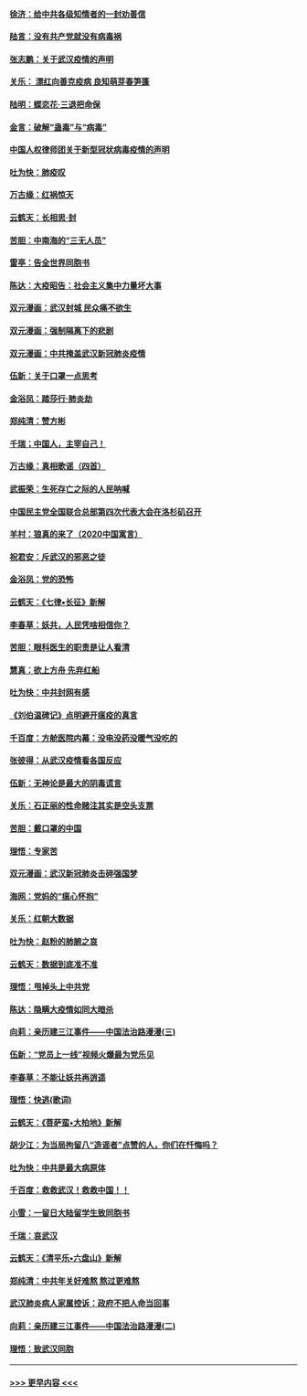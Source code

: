 #### [徐济：给中共各级知情者的一封劝善信](../pages/nsc993/n11868561.md?t=02142222) 
#### [陆言：没有共产党就没有病毒祸](../pages/nsc993/n11868232.md?t=02142222) 
#### [张志鹏：关于武汉疫情的声明](../pages/nsc993/n11867182.md?t=02142222) 
#### [关乐： 漂红向善克疫病 良知萌芽春笋蓬](../pages/nsc993/n11865710.md?t=02142222) 
#### [陆明：蝶恋花‧三退把命保](../pages/nsc993/n11865673.md?t=02142222) 
#### [金言：破解“蛊毒”与“病毒”](../pages/nsc993/n11864103.md?t=02142222) 
#### [中国人权律师团关于新型冠状病毒疫情的声明](../pages/nsc993/n11864249.md?t=02142222) 
#### [吐为快：肺疫叹](../pages/nsc993/n11864027.md?t=02142222) 
#### [万古缘：红祸惊天](../pages/nsc993/n11864079.md?t=02142222) 
#### [云鹤天：长相思‧封](../pages/nsc993/n11864006.md?t=02142222) 
#### [苦胆：中南海的“三无人员”](../pages/nsc993/n11862997.md?t=02142222) 
#### [雷亭：告全世界同胞书](../pages/nsc993/n11862572.md?t=02142222) 
#### [陈达：大疫昭告：社会主义集中力量坏大事](../pages/nsc993/n11859419.md?t=02142222) 
#### [双元漫画：武汉封城 民众痛不欲生](../pages/nsc993/n11859287.md?t=02142222) 
#### [双元漫画：强制隔离下的悲剧](../pages/nsc993/n11859244.md?t=02142222) 
#### [双元漫画：中共掩盖武汉新冠肺炎疫情](../pages/nsc993/n11858249.md?t=02142222) 
#### [伍新：关于口罩一点思考](../pages/nsc993/n11859195.md?t=02142222) 
#### [金浴凤：踏莎行‧肺炎劫](../pages/nsc993/n11858227.md?t=02142222) 
#### [郑纯清：赞方彬](../pages/nsc993/n11856803.md?t=02142222) 
#### [千瑞；中国人，主宰自己！](../pages/nsc993/n11856793.md?t=02142222) 
#### [万古缘：真相歌谣（四首）](../pages/nsc993/n11856263.md?t=02142222) 
#### [武振荣：生死存亡之际的人民呐喊](../pages/nsc993/n11856256.md?t=02142222) 
#### [中国民主党全国联合总部第四次代表大会在洛杉矶召开](../pages/nsc993/n11856344.md?t=02142222) 
#### [羊村：狼真的来了（2020中国寓言）](../pages/nsc993/n11856229.md?t=02142222) 
#### [祝君安：斥武汉的邪恶之徒](../pages/nsc993/n11855861.md?t=02142222) 
#### [金浴凤：党的恐怖](../pages/nsc993/n11855849.md?t=02142222) 
#### [云鹤天：《七律▪长征》新解](../pages/nsc993/n11855479.md?t=02142222) 
#### [李春草：妖共，人民凭啥相信你？](../pages/nsc993/n11855196.md?t=02142222) 
#### [苦胆：眼科医生的职责是让人看清](../pages/nsc993/n11853840.md?t=02142222) 
#### [慧真：欲上方舟 先弃红船](../pages/nsc993/n11853483.md?t=02142222) 
#### [吐为快：中共封网有感](../pages/nsc993/n11852575.md?t=02142222) 
#### [《刘伯温碑记》点明避开瘟疫的真言](../pages/nsc993/n11852128.md?t=02142222) 
#### [千百度：方舱医院内幕：没电没药没暖气没吃的](../pages/nsc993/n11850211.md?t=02142222) 
#### [张彼得：从武汉疫情看各国反应](../pages/nsc993/n11850102.md?t=02142222) 
#### [伍新：无神论是最大的阴毒谎言](../pages/nsc993/n11846129.md?t=02142222) 
#### [关乐：石正丽的性命赌注其实是空头支票](../pages/nsc993/n11846109.md?t=02142222) 
#### [苦胆：戴口罩的中国](../pages/nsc993/n11845576.md?t=02142222) 
#### [理悟：专家苦](../pages/nsc993/n11845564.md?t=02142222) 
#### [双元漫画：武汉新冠肺炎击碎强国梦](../pages/nsc993/n11843320.md?t=02142222) 
#### [海网：党妈的“瘟心怀抱”](../pages/nsc993/n11840740.md?t=02142222) 
#### [关乐：红朝大数据](../pages/nsc993/n11840675.md?t=02142222) 
#### [吐为快：赵粉的肺腑之哀](../pages/nsc993/n11840618.md?t=02142222) 
#### [云鹤天：数据到底准不准](../pages/nsc993/n11840325.md?t=02142222) 
#### [理悟：甩掉头上中共党](../pages/nsc993/n11838826.md?t=02142222) 
#### [陈达：隐瞒大疫情如同大暗杀](../pages/nsc993/n11838771.md?t=02142222) 
#### [向莉：亲历建三江事件——中国法治路漫漫(三)](../pages/nsc993/n11831825.md?t=02142222) 
#### [伍新：“党员上一线”视频火爆最为党乐见](../pages/nsc993/n11838200.md?t=02142222) 
#### [李春草：不能让妖共再逍遥](../pages/nsc993/n11838102.md?t=02142222) 
#### [理悟：快逃(歌词)](../pages/nsc993/n11838083.md?t=02142222) 
#### [云鹤天：《菩萨蛮▪大柏地》新解](../pages/nsc993/n11838059.md?t=02142222) 
#### [胡少江：为当局拘留八“造谣者”点赞的人，你们在忏悔吗？](../pages/nsc993/n11836801.md?t=02142222) 
#### [吐为快：中共是最大病原体](../pages/nsc993/n11836748.md?t=02142222) 
#### [千百度：救救武汉！救救中国！！](../pages/nsc993/n11836145.md?t=02142222) 
#### [小雪：一留日大陆留学生致同胞书](../pages/nsc993/n11834624.md?t=02142222) 
#### [千瑞：哀武汉](../pages/nsc993/n11833647.md?t=02142222) 
#### [云鹤天：《清平乐▪六盘山》新解](../pages/nsc993/n11833611.md?t=02142222) 
#### [郑纯清：中共年关好难熬 熬过更难熬](../pages/nsc993/n11833489.md?t=02142222) 
#### [武汉肺炎病人家属控诉：政府不把人命当回事](../pages/nsc993/n11833205.md?t=02142222) 
#### [向莉：亲历建三江事件——中国法治路漫漫(二)](../pages/nsc993/n11829102.md?t=02142222) 
#### [理悟：致武汉同胞](../pages/nsc993/n11831522.md?t=02142222) 

----
#### [ >>> 更早内容 <<< ](../indexes/nsc993-earlier.md)
